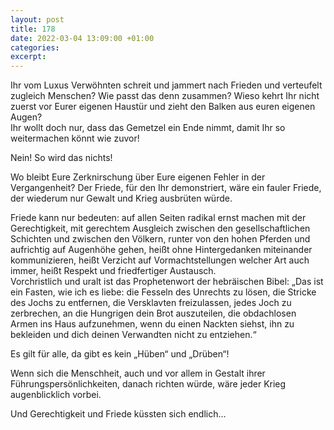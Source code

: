```yaml
---
layout: post
title: 178
date: 2022-03-04 13:09:00 +01:00
categories: 
excerpt: 
---
```


Ihr vom Luxus Verwöhnten schreit und jammert nach Frieden und verteufelt zugleich Menschen? Wie passt das denn zusammen? Wieso kehrt Ihr nicht zuerst vor Eurer eigenen Haustür und zieht den Balken aus euren eigenen Augen?\
Ihr wollt doch nur, dass das Gemetzel ein Ende nimmt, damit Ihr so weitermachen könnt wie zuvor!

Nein! So wird das nichts!

Wo bleibt Eure Zerknirschung über Eure eigenen Fehler in der Vergangenheit? Der Friede, für den Ihr demonstriert, wäre ein fauler Friede, der wiederum nur Gewalt und Krieg ausbrüten würde.

Friede kann nur bedeuten: auf allen Seiten radikal ernst machen mit der Gerechtigkeit, mit gerechtem Ausgleich zwischen den gesellschaftlichen Schichten und zwischen den Völkern, runter von den hohen Pferden und aufrichtig auf Augenhöhe gehen, heißt ohne Hintergedanken miteinander kommunizieren, heißt Verzicht auf Vormachtstellungen welcher Art auch immer, heißt Respekt und friedfertiger Austausch.\
Vorchristlich und uralt ist das Prophetenwort der hebräischen Bibel: „Das ist ein Fasten, wie ich es liebe: die Fesseln des Unrechts zu lösen, die Stricke des Jochs zu entfernen, die Versklavten freizulassen, jedes Joch zu zerbrechen, an die Hungrigen dein Brot auszuteilen, die obdachlosen Armen ins Haus aufzunehmen, wenn du einen Nackten siehst, ihn zu bekleiden und dich deinen Verwandten nicht zu entziehen.“

Es gilt für alle, da gibt es kein „Hüben“ und „Drüben“!

Wenn sich die Menschheit, auch und vor allem in Gestalt ihrer Führungspersönlichkeiten, danach richten würde, wäre jeder Krieg augenblicklich vorbei.

Und Gerechtigkeit und Friede küssten sich endlich…
